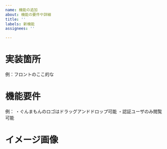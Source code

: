 ```yaml
---
name: 機能の追加
about: 機能の要件や詳細
title: ''
labels: 新機能
assignees: ''

---
```


# 実装箇所
例：フロントのここ的な

# 機能要件
例：
・ぐんまもんのロゴはドラッグアンドドロップ可能
・認証ユーザのみ閲覧可能

# イメージ画像
